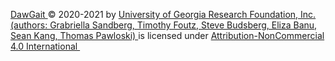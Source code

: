 ﻿[DawGait ](https://github.com/skang99/Vet-Project)© 2020-2021 by [University of Georgia Research Foundation, Inc. (authors: Grabriella Sandberg, Timothy Foutz, Steve Budsberg, Eliza Banu, Sean Kang, Thomas Pawloski) ](https://www.researchgate.net/profile/Gabriella-Sandberg)is licensed under [Attribution-NonCommercial 4.0 International ](http://creativecommons.org/licenses/by-nc/4.0/?ref=chooser-v1)

